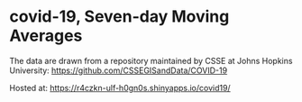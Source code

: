 # covid-19, Seven-day Moving Averages
The data are drawn from a repository maintained by CSSE at Johns Hopkins University:
https://github.com/CSSEGISandData/COVID-19

Hosted at: https://r4czkn-ulf-h0gn0s.shinyapps.io/covid19/
